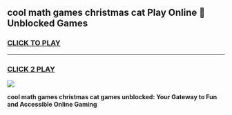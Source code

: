 
## cool math games christmas cat Play Online 👋 Unblocked Games
<h3>
<a href="https://news.freeplayer.one?title=cool_math_games_christmas_cat&ref=17CMG">CLICK TO PLAY</a></h3>
<hr>

<h3>
<a href="https://news.freeplayer.one?title=cool_math_games_christmas_cat&ref=17CMG">CLICK 2 PLAY</a>
  
</h3>

<a href="https://news.freeplayer.one?title=cool_math_games_christmas_cat&ref=17CMG/"><img src="https://clearcache.store/games.png"></a>


**cool math games christmas cat games unblocked: Your Gateway to Fun and Accessible Online Gaming**
